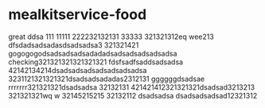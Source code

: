 # mealkitservice-food
great
ddsa
111
11111
222232132131
33333
321321312eq  wee213
dfsdadsadsadasdsadsadsa3
321321421
gogogogodsadsadsadsadadadsadsadsadsadsadsa
checking321321321321321321
fdsfsadfsaddsadsadsa
42142134214dsadsadsadsadsadsadsadsa
3231121321321321dsadsadsadadas2312131
ggggggdsadsae
rrrrrrr321321321dsadsadsa
32132131
421421412321321321dsadsad3213213
321321321wq  w
32145215215
32132112
dsadsadsa
dsadsadsadsad12321312

